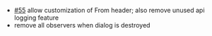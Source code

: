 * [#55](https://github.com/davehorton/drachtio-srf/issues/55) allow customization of From header; also remove unused api logging feature
* remove all observers when dialog is destroyed